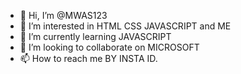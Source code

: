 - 👋 Hi, I’m @MWAS123
- 👀 I’m interested in HTML CSS JAVASCRIPT and ME
- 🌱 I’m currently learning JAVASCRIPT
- 💞️ I’m looking to collaborate on MICROSOFT
- 📫 How to reach me BY INSTA ID.

<!---
MWAS123/MWAS123 is a ✨ special ✨ repository because its `README.md` (this file) appears on your GitHub profile.
You can click the Preview link to take a look at your changes.
--->
